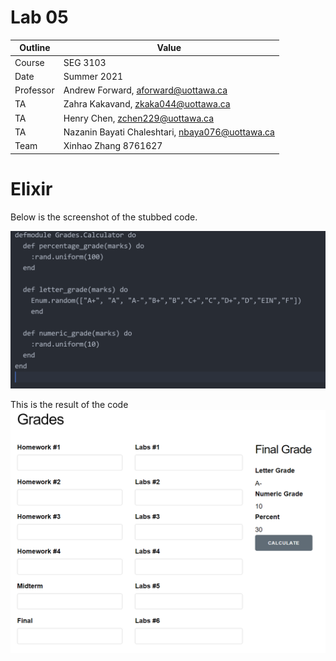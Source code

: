 # Lab 05

| Outline | Value |
| --- | --- |
| Course | SEG 3103 |
| Date | Summer 2021 |
| Professor | Andrew Forward, aforward@uottawa.ca |
| TA | Zahra Kakavand, zkaka044@uottawa.ca |
| TA | Henry Chen, zchen229@uottawa.ca |
| TA | Nazanin Bayati Chaleshtari, nbaya076@uottawa.ca |
| Team | Xinhao Zhang 8761627 |

# Elixir

Below is the screenshot of the stubbed code.

![stubbed code](https://github.com/JeReMy543/seg3103_playground/blob/main/lab05/assets/Stub.PNG)


This is the result of the code
![stubbed code result](https://github.com/JeReMy543/seg3103_playground/blob/main/lab05/assets/Web.PNG)
